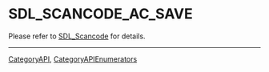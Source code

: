 # SDL_SCANCODE_AC_SAVE

Please refer to [SDL_Scancode](SDL_Scancode) for details.

----
[CategoryAPI](CategoryAPI), [CategoryAPIEnumerators](CategoryAPIEnumerators)

